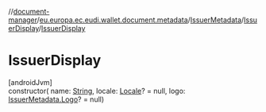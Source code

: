 //[document-manager](../../../../index.md)/[eu.europa.ec.eudi.wallet.document.metadata](../../index.md)/[IssuerMetadata](../index.md)/[IssuerDisplay](index.md)/[IssuerDisplay](-issuer-display.md)

# IssuerDisplay

[androidJvm]\
constructor(
name: [String](https://kotlinlang.org/api/latest/jvm/stdlib/kotlin-stdlib/kotlin/-string/index.html),
locale: [Locale](https://developer.android.com/reference/kotlin/java/util/Locale.html)? = null,
logo: [IssuerMetadata.Logo](../-logo/index.md)? = null)
